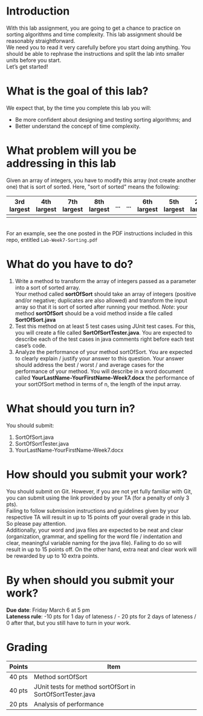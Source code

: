 # Introduction
With this lab assignment, you are going to get a chance to practice on sorting algorithms and time complexity. This lab assignment should be reasonably straightforward.<br>
We need you to read it very carefully before you start doing anything. You should be able to rephrase the instructions and split the lab into smaller units before you start.<br>
Let’s get started!

# What is the goal of this lab?
We expect that, by the time you complete this lab you will:
- Be more confident about designing and testing sorting algorithms; and
- Better understand the concept of time complexity. 

# What problem will you be addressing in this lab
Given an array of integers, you have to modify this array (not create another one) that is sort of sorted. Here, "sort of sorted" means the following:

| 3rd largest 	| 4th largest 	| 7th largest 	| 8th largest 	| ... 	| ... 	| 6th largest 	| 5th largest 	| 2nd largest 	| 1st largest 	|
|-------------	|-------------	|-------------	|-------------	|-----	|-----	|-------------	|-------------	|-------------	|-------------	|
|	|	|	|	|	|	|	|	|	|	|
<br>For an example, see the one posted in the PDF instructions included in this repo, entitled `Lab-Week7-Sorting.pdf`

# What do you have to do?
1. Write a method to transform the array of integers passed as a parameter into a sort of sorted array.<br>
Your method called __sortOfSort__ should take an array of integers (positive and/or negative; duplicates are also allowed) and transform the input array so that it is sort of sorted after running your method. 
_Note_: your method __sortOfSort__ should be a void method inside a file called __SortOfSort.java__
2. Test this method on at least 5 test cases using JUnit test cases. For this, you will create a file called __SortOfSortTester.java__. You are expected to describe each of the test cases in java comments right before each test case’s code.
3. Analyze the performance of your method sortOfSort. You are expected to clearly explain / justify your answer to this question. Your answer should address the best / worst / and average cases for the performance of your method. You will describe in a word document called __YourLastName-YourFirstName-Week7.docx__ the performance of your sortOfSort method in terms of n, the length of the input array.

# What should you turn in?
You should submit:
1. SortOfSort.java
2. SortOfSortTester.java
3. YourLastName-YourFirstName-Week7.docx

# How should you submit your work?
You should submit on Git. However, if you are not yet fully familiar with Git, you can submit using the link provided by your TA (for a penalty of only 3 pts).<br>
Failing to follow submission instructions and guidelines given by your respective TA will result in up to 15 points off your overall grade in this lab. So please pay attention.<br>
Additionally, your word and java files are expected to be neat and clear (organization, grammar, and spelling for the word file / indentation and clear, meaningful variable naming for the java file). Failing to do so will result in up to 15 points off. On the other hand, extra neat and clear work will be rewarded by up to 10 extra points.

# By when should you submit your work?
**Due date**: Friday March 6 at 5 pm<br>
**Lateness rule**: -10 pts for 1 day of lateness / - 20 pts for 2 days of lateness / 0 after that, but you still have to turn in your work. 


# Grading
| Points | Item |
| --- | --- |
| 40 pts | Method sortOfSort |
| 40 pts | JUnit tests for method sortOfSort in SortOfSortTester.java |
| 20 pts | Analysis of performance |
